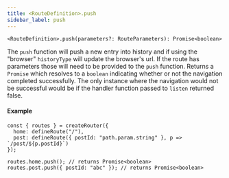 ```yaml
---
title: <RouteDefinition>.push
sidebar_label: push
---
```


```tsx
<RouteDefinition>.push(parameters?: RouteParameters): Promise<boolean>
```

The `push` function will push a new entry into history and if using the "browser" `historyType` will update the browser's url. If the route has parameters those will need to be provided to the `push` function. Returns a `Promise` which resolves to a `boolean` indicating whether or not the navigation completed successfully. The only instance where the navigation would not be successful would be if the handler function passed to `listen` returned false.

#### Example

```tsx
const { routes } = createRouter({
  home: defineRoute("/"),
  post: defineRoute({ postId: "path.param.string" }, p => `/post/${p.postId}`)
});

routes.home.push(); // returns Promise<boolean>
routes.post.push({ postId: "abc" }); // returns Promise<boolean>
```
